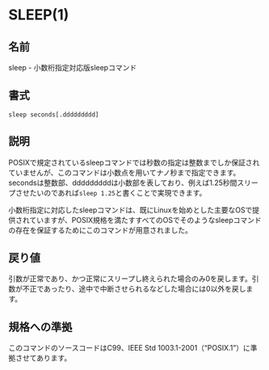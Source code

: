 # SLEEP(1)

## 名前

sleep - 小数桁指定対応版sleepコマンド

## 書式

```sh:
sleep seconds[.ddddddddd]
```

## 説明

POSIXで規定されているsleepコマンドでは秒数の指定は整数までしか保証されていませんが、このコマンドは小数点を用いてナノ秒まで指定できます。secondsは整数部、dddddddddは小数部を表しており、例えば1.25秒間スリープさせたいのであれば`sleep 1.25`と書くことで実現できます。

小数桁指定に対応したsleepコマンドは、既にLinuxを始めとした主要なOSで提供されていますが、POSIX規格を満たすすべてのOSでそのようなsleepコマンドの存在を保証するためにこのコマンドが用意されました。

## 戻り値

引数が正常であり、かつ正常にスリープし終えられた場合のみ0を戻します。引数が不正であったり、途中で中断させられるなどした場合には0以外を戻します。

## 規格への準拠

このコマンドのソースコードはC99、IEEE Std 1003.1-2001（“POSIX.1”）に準拠させてあります。
